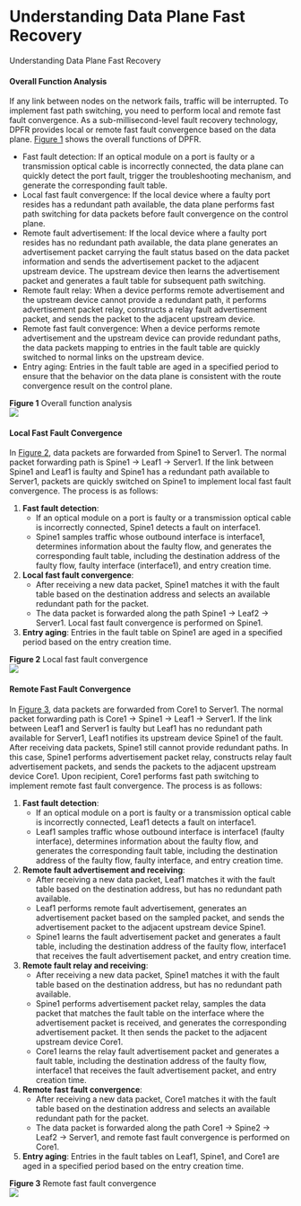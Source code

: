Understanding Data Plane Fast Recovery
======================================

Understanding Data Plane Fast Recovery

#### Overall Function Analysis

If any link between nodes on the network fails, traffic will be interrupted. To implement fast path switching, you need to perform local and remote fast fault convergence. As a sub-millisecond-level fault recovery technology, DPFR provides local or remote fast fault convergence based on the data plane. [Figure 1](#EN-US_CONCEPT_0000001539735320__fig205052035133516) shows the overall functions of DPFR.

* Fast fault detection: If an optical module on a port is faulty or a transmission optical cable is incorrectly connected, the data plane can quickly detect the port fault, trigger the troubleshooting mechanism, and generate the corresponding fault table.
* Local fast fault convergence: If the local device where a faulty port resides has a redundant path available, the data plane performs fast path switching for data packets before fault convergence on the control plane.
* Remote fault advertisement: If the local device where a faulty port resides has no redundant path available, the data plane generates an advertisement packet carrying the fault status based on the data packet information and sends the advertisement packet to the adjacent upstream device. The upstream device then learns the advertisement packet and generates a fault table for subsequent path switching.
* Remote fault relay: When a device performs remote advertisement and the upstream device cannot provide a redundant path, it performs advertisement packet relay, constructs a relay fault advertisement packet, and sends the packet to the adjacent upstream device.
* Remote fast fault convergence: When a device performs remote advertisement and the upstream device can provide redundant paths, the data packets mapping to entries in the fault table are quickly switched to normal links on the upstream device.
* Entry aging: Entries in the fault table are aged in a specified period to ensure that the behavior on the data plane is consistent with the route convergence result on the control plane.

**Figure 1** Overall function analysis  
![](figure/en-us_image_0000001647392578.png)

#### Local Fast Fault Convergence

In [Figure 2](#EN-US_CONCEPT_0000001539735320__fig14820102821813), data packets are forwarded from Spine1 to Server1. The normal packet forwarding path is Spine1 -> Leaf1 -> Server1. If the link between Spine1 and Leaf1 is faulty and Spine1 has a redundant path available to Server1, packets are quickly switched on Spine1 to implement local fast fault convergence. The process is as follows:

1. **Fast fault detection**:
   * If an optical module on a port is faulty or a transmission optical cable is incorrectly connected, Spine1 detects a fault on interface1.
   * Spine1 samples traffic whose outbound interface is interface1, determines information about the faulty flow, and generates the corresponding fault table, including the destination address of the faulty flow, faulty interface (interface1), and entry creation time.
2. **Local fast fault convergence**:
   * After receiving a new data packet, Spine1 matches it with the fault table based on the destination address and selects an available redundant path for the packet.
   * The data packet is forwarded along the path Spine1 -> Leaf2 -> Server1. Local fast fault convergence is performed on Spine1.
3. **Entry aging**: Entries in the fault table on Spine1 are aged in a specified period based on the entry creation time.

**Figure 2** Local fast fault convergence  
![](figure/en-us_image_0000001723918044.png)

#### Remote Fast Fault Convergence

In [Figure 3](#EN-US_CONCEPT_0000001539735320__fig148525497282), data packets are forwarded from Core1 to Server1. The normal packet forwarding path is Core1 -> Spine1 -> Leaf1 -> Server1. If the link between Leaf1 and Server1 is faulty but Leaf1 has no redundant path available for Server1, Leaf1 notifies its upstream device Spine1 of the fault. After receiving data packets, Spine1 still cannot provide redundant paths. In this case, Spine1 performs advertisement packet relay, constructs relay fault advertisement packets, and sends the packets to the adjacent upstream device Core1. Upon recipient, Core1 performs fast path switching to implement remote fast fault convergence. The process is as follows:

1. **Fast fault detection**:
   * If an optical module on a port is faulty or a transmission optical cable is incorrectly connected, Leaf1 detects a fault on interface1.
   * Leaf1 samples traffic whose outbound interface is interface1 (faulty interface), determines information about the faulty flow, and generates the corresponding fault table, including the destination address of the faulty flow, faulty interface, and entry creation time.
2. **Remote fault advertisement and receiving**:
   * After receiving a new data packet, Leaf1 matches it with the fault table based on the destination address, but has no redundant path available.
   * Leaf1 performs remote fault advertisement, generates an advertisement packet based on the sampled packet, and sends the advertisement packet to the adjacent upstream device Spine1.
   * Spine1 learns the fault advertisement packet and generates a fault table, including the destination address of the faulty flow, interface1 that receives the fault advertisement packet, and entry creation time.
3. **Remote fault relay and receiving**:
   * After receiving a new data packet, Spine1 matches it with the fault table based on the destination address, but has no redundant path available.
   * Spine1 performs advertisement packet relay, samples the data packet that matches the fault table on the interface where the advertisement packet is received, and generates the corresponding advertisement packet. It then sends the packet to the adjacent upstream device Core1.
   * Core1 learns the relay fault advertisement packet and generates a fault table, including the destination address of the faulty flow, interface1 that receives the fault advertisement packet, and entry creation time.
4. **Remote fast fault convergence**:
   * After receiving a new data packet, Core1 matches it with the fault table based on the destination address and selects an available redundant path for the packet.
   * The data packet is forwarded along the path Core1 -> Spine2 -> Leaf2 -> Server1, and remote fast fault convergence is performed on Core1.
5. **Entry aging**: Entries in the fault tables on Leaf1, Spine1, and Core1 are aged in a specified period based on the entry creation time.

**Figure 3** Remote fast fault convergence  
![](figure/en-us_image_0000001724109118.png)